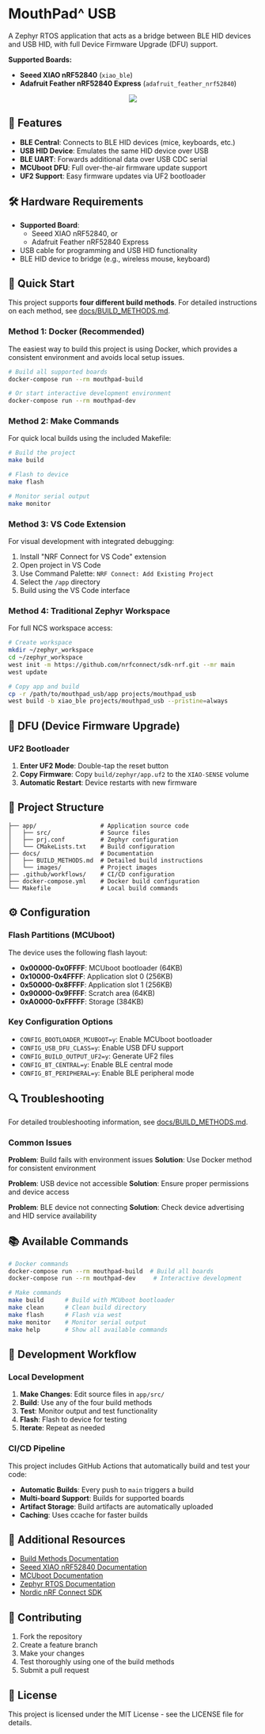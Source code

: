 # MouthPad^ USB 

A Zephyr RTOS application that acts as a bridge between BLE HID devices and USB HID, with full Device Firmware Upgrade (DFU) support.

**Supported Boards:**
- **Seeed XIAO nRF52840** (`xiao_ble`)
- **Adafruit Feather nRF52840 Express** (`adafruit_feather_nrf52840`)

<div style="text-align: center;">
   <img src="docs/images/mouthpad_usb.png" style="max-width: 420px">
</div>

## 🎯 Features

- **BLE Central**: Connects to BLE HID devices (mice, keyboards, etc.)
- **USB HID Device**: Emulates the same HID device over USB
- **BLE UART**: Forwards additional data over USB CDC serial
- **MCUboot DFU**: Full over-the-air firmware update support
- **UF2 Support**: Easy firmware updates via UF2 bootloader

## 🛠️ Hardware Requirements

- **Supported Board**: 
  - Seeed XIAO nRF52840, or
  - Adafruit Feather nRF52840 Express
- USB cable for programming and USB HID functionality
- BLE HID device to bridge (e.g., wireless mouse, keyboard)

## 🚀 Quick Start

This project supports **four different build methods**. For detailed instructions on each method, see [docs/BUILD_METHODS.md](docs/BUILD_METHODS.md).

### Method 1: Docker (Recommended)

The easiest way to build this project is using Docker, which provides a consistent environment and avoids local setup issues.

```bash
# Build all supported boards
docker-compose run --rm mouthpad-build

# Or start interactive development environment
docker-compose run --rm mouthpad-dev
```

### Method 2: Make Commands

For quick local builds using the included Makefile:

```bash
# Build the project
make build

# Flash to device
make flash

# Monitor serial output
make monitor
```

### Method 3: VS Code Extension

For visual development with integrated debugging:

1. Install "NRF Connect for VS Code" extension
2. Open project in VS Code
3. Use Command Palette: `NRF Connect: Add Existing Project`
4. Select the `/app` directory
5. Build using the VS Code interface

### Method 4: Traditional Zephyr Workspace

For full NCS workspace access:

```bash
# Create workspace
mkdir ~/zephyr_workspace
cd ~/zephyr_workspace
west init -m https://github.com/nrfconnect/sdk-nrf.git --mr main
west update

# Copy app and build
cp -r /path/to/mouthpad_usb/app projects/mouthpad_usb
west build -b xiao_ble projects/mouthpad_usb --pristine=always
```

## 🔧 DFU (Device Firmware Upgrade)

### UF2 Bootloader

1. **Enter UF2 Mode**: Double-tap the reset button
2. **Copy Firmware**: Copy `build/zephyr/app.uf2` to the `XIAO-SENSE` volume
3. **Automatic Restart**: Device restarts with new firmware

## 📁 Project Structure

```
├── app/                  # Application source code
│   ├── src/              # Source files
│   ├── prj.conf          # Zephyr configuration
│   └── CMakeLists.txt    # Build configuration
├── docs/                 # Documentation
│   ├── BUILD_METHODS.md  # Detailed build instructions
│   └── images/           # Project images
├── .github/workflows/    # CI/CD configuration
├── docker-compose.yml    # Docker build configuration
└── Makefile              # Local build commands
```

## ⚙️ Configuration

### Flash Partitions (MCUboot)

The device uses the following flash layout:
- **0x00000-0x0FFFF**: MCUboot bootloader (64KB)
- **0x10000-0x4FFFF**: Application slot 0 (256KB)
- **0x50000-0x8FFFF**: Application slot 1 (256KB)
- **0x90000-0x9FFFF**: Scratch area (64KB)
- **0xA0000-0xFFFFF**: Storage (384KB)

### Key Configuration Options

- `CONFIG_BOOTLOADER_MCUBOOT=y`: Enable MCUboot bootloader
- `CONFIG_USB_DFU_CLASS=y`: Enable USB DFU support
- `CONFIG_BUILD_OUTPUT_UF2=y`: Generate UF2 files
- `CONFIG_BT_CENTRAL=y`: Enable BLE central mode
- `CONFIG_BT_PERIPHERAL=y`: Enable BLE peripheral mode

## 🔍 Troubleshooting

For detailed troubleshooting information, see [docs/BUILD_METHODS.md](docs/BUILD_METHODS.md).

### Common Issues

**Problem**: Build fails with environment issues
**Solution**: Use Docker method for consistent environment

**Problem**: USB device not accessible
**Solution**: Ensure proper permissions and device access

**Problem**: BLE device not connecting
**Solution**: Check device advertising and HID service availability

## 📚 Available Commands

```bash
# Docker commands
docker-compose run --rm mouthpad-build  # Build all boards
docker-compose run --rm mouthpad-dev     # Interactive development

# Make commands
make build      # Build with MCUboot bootloader
make clean      # Clean build directory
make flash      # Flash via west
make monitor    # Monitor serial output
make help       # Show all available commands
```

## 🔄 Development Workflow

### Local Development

1. **Make Changes**: Edit source files in `app/src/`
2. **Build**: Use any of the four build methods
3. **Test**: Monitor output and test functionality
4. **Flash**: Flash to device for testing
5. **Iterate**: Repeat as needed

### CI/CD Pipeline

This project includes GitHub Actions that automatically build and test your code:

- **Automatic Builds**: Every push to `main` triggers a build
- **Multi-board Support**: Builds for supported boards
- **Artifact Storage**: Build artifacts are automatically uploaded
- **Caching**: Uses ccache for faster builds

## 📖 Additional Resources

- [Build Methods Documentation](docs/BUILD_METHODS.md)
- [Seeed XIAO nRF52840 Documentation](https://wiki.seeedstudio.com/XIAO-BLE/)
- [MCUboot Documentation](https://docs.mcuboot.com/)
- [Zephyr RTOS Documentation](https://docs.zephyrproject.org/)
- [Nordic nRF Connect SDK](https://developer.nordicsemi.com/nRF_Connect_SDK/)

## 🤝 Contributing

1. Fork the repository
2. Create a feature branch
3. Make your changes
4. Test thoroughly using one of the build methods
5. Submit a pull request

## 📄 License

This project is licensed under the MIT License - see the LICENSE file for details.
